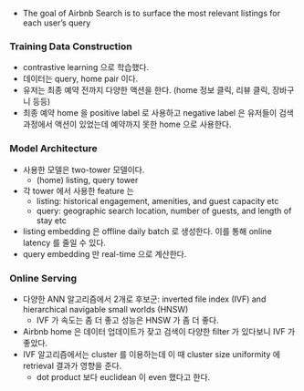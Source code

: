 - The goal of Airbnb Search is to surface the most relevant listings for each user’s query

### Training Data Construction
- contrastive learning 으로 학습했다.
- 데이터는 query, home pair 이다.
- 유저는 최종 예약 전까지 다양한 액션을 한다. (home 정보 클릭, 리뷰 클릭, 장바구니 등등)
- 최종 예약 home 을 positive label 로 사용하고 negative label 은 유저들이 검색과정에서 액션이 있었는데 예약까지 못한 home 으로 사용한다.

### Model Architecture
- 사용한 모델은 two-tower 모델이다.
  - (home) listing, query tower
- 각 tower 에서 사용한 feature 는
  - listing: historical engagement, amenities, and guest capacity etc
  - query: geographic search location, number of guests, and length of stay etc
- listing embedding 은 offline daily batch 로 생성한다. 이를 통해 online latency 를 줄일 수 있다.
- query embedding 만 real-time 으로 계산한다.

### Online Serving
- 다양한 ANN 알고리즘에서 2개로 후보군: inverted file index (IVF) and hierarchical navigable small worlds (HNSW)
  - IVF 가 속도는 좀 더 좋고 성능은 HNSW 가 좀 더 좋다.
- Airbnb home 은 데이터 업데이트가 잦고 검색이 다양한 filter 가 있다보니 IVF 가 좋았다.
- IVF 알고리즘에서는 cluster 를 이용하는데 이 때 cluster size uniformity 에 retrieval 결과가 영향을 준다.
  - dot product 보다 euclidean 이 even 했다고 한다.